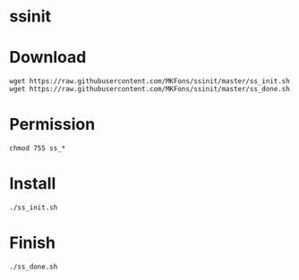 # ssinit

# Download
```
wget https://raw.githubusercontent.com/MKFons/ssinit/master/ss_init.sh
wget https://raw.githubusercontent.com/MKFons/ssinit/master/ss_done.sh
```

# Permission
```
chmod 755 ss_*
```

# Install
```
./ss_init.sh
```

# Finish
```
./ss_done.sh
```
